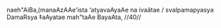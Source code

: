 naeh"AiBa‚(manaAzAAe'ista ‘atyavaAyaAe na ivaâtae /
svalpamapyasya DamaRsya ‡aAyatae mah"taAe BayaAta, //40//